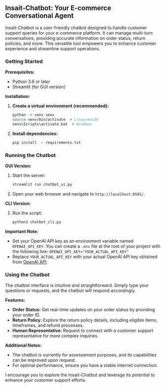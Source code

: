 ## Insait-Chatbot: Your E-commerce Conversational Agent

Insait-Chatbot is a user-friendly chatbot designed to handle customer support queries for your e-commerce platform. It can manage multi-turn conversations, providing accurate information on order status, return policies, and more. This versatile tool empowers you to enhance customer experience and streamline support operations.

### Getting Started

**Prerequisites:**

*   Python 3.6 or later
*   Streamlit (for GUI version)

**Installation:**

1.  **Create a virtual environment (recommended):**

    ```bash
    python -m venv venv
    source venv/bin/activate  # Linux/macOS
    venv\Scripts\activate.bat  # Windows
    ```

2.  **Install dependencies:**

    ```bash
    pip install -r requirements.txt
    ```

### Running the Chatbot

**GUI Version:**

1.  Start the server:

    ```bash
    streamlit run chatbot_ui.py
    ```

2.  Open your web browser and navigate to `http://localhost:8501/`.

**CLI Version:**

1.  Run the script:

    ```bash
    python3 chatbot_cli.py
    ```

**Important Note:**

*   Set your OpenAI API key as an environment variable named `OPENAI_API_KEY`. You can create a `.env` file at the root of your project with the following line: `OPENAI_API_KEY="YOUR_ACTUAL_API_KEY"`
*   Replace `YOUR_ACTUAL_API_KEY` with your actual OpenAI API key obtained from [OpenAI API](https://www.google.com/url?sa=E&source=gmail&q=https://beta.openai.com/account/api-keys).

### Using the Chatbot

The chatbot interface is intuitive and straightforward. Simply type your questions or requests, and the chatbot will respond accordingly.

**Features:**

*   **Order Status:** Get real-time updates on your order status by providing your order ID.
*   **Return Policy:** Explore the return policy details, including eligible items, timeframes, and refund processes.
*   **Human Representative:** Request to connect with a customer support representative for more complex inquiries.

**Additional Notes:**

*   The chatbot is currently for assessement purposes, and its capabilities can be improved upon request.
*   For optimal performance, ensure you have a stable internet connection.

I encourage you to explore the Insait-Chatbot and leverage its potential to enhance your customer support efforts.
